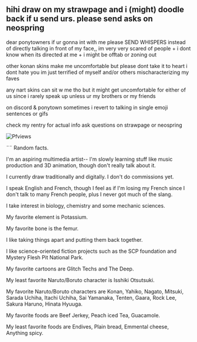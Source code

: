 ## hihi draw on my strawpage and i (might) doodle back if u send urs. please send asks on neospring
dear ponytowners if ur gonna int with me please SEND WHISPERS instead of directly talking in front of my face,, im very very scared of people + i dont know when its directed at me + i might be offtab or zoning out

other konan skins make me uncomfortable but please dont take it to heart i dont hate you im just terrified of myself and/or others mischaracterizing my faves

any nart skins can sit w me tho but it might get uncomfortable for either of us since i rarely speak up unless ur my brothers or my friends

on discord & ponytown sometimes i revert to talking in single emoji sentences or gifs 

check my rentry for actual info ask questions on strawpage or neospring 

![Pfviews](https://komarev.com/gphvc/?MelonOctoling&style=plastic&base=0&color=blueviolet)

¨¨ Random facts.

I'm an aspiring multimedia artist-- I'm slowly learning stuff like music production and 3D animation, though don't really talk about it. 

I currently draw traditionally and digitally. I don't do commissions yet.

I speak English and French, though I feel as if I'm losing my French since I don't talk to many French people, plus I never got much of the slang.

I take interest in biology, chemistry and some mechanic sciences. 

My favorite element is Potassium. 

My favorite bone is the femur. 

I like taking things apart and putting them back together.

I like science-oriented fiction projects such as the SCP foundation and Mystery Flesh Pit National Park.

My favorite cartoons are Glitch Techs and The Deep.

My least favorite Naruto/Boruto character is Isshiki Otsutsuki.

My favorite Naruto/Boruto characters are Konan, Yahiko, Nagato, Mitsuki, Sarada Uchiha, Itachi Uchiha, Sai Yamanaka, Tenten, Gaara, Rock Lee, Sakura Haruno, Hinata Hyuuga.

My favorite foods are Beef Jerkey, Peach iced Tea, Guacamole.

My least favorite foods are Endives, Plain bread, Emmental cheese, Anything spicy.

<!--
**MelonOctoling/MelonOctoling** is a ✨ _special_ ✨ repository because its `README.md` (this file) appears on your GitHub profile.

Here are some ideas to get you started:

- 🔭 I’m currently working on ...
- 🌱 I’m currently learning ...
- 👯 I’m looking to collaborate on ...
- 🤔 I’m looking for help with ...
- 💬 Ask me about ...
- 📫 How to reach me: ...
- 😄 Pronouns: ...
- ⚡ Fun fact: ...
-->
